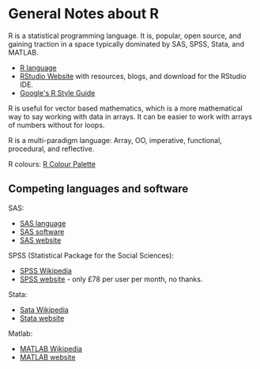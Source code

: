 # General Notes about R

R is a statistical programming language. It is, popular, open source, and gaining traction in a space
typically dominated by SAS, SPSS, Stata, and MATLAB.

* [R language](https://www.r-project.org/)
* [RStudio Website](https://www.rstudio.com/) with resources, blogs, and download for the RStudio IDE.
* [Google's R Style Guide](https://google.github.io/styleguide/Rguide.xml)

R is useful for vector based mathematics, which is a more mathematical way to say working with data in arrays.
It can be easier to work with arrays of numbers without for loops.

R is a multi-paradigm language: Array, OO, imperative, functional, procedural, and reflective.

R colours: [R Colour Palette](http://research.stowers.org/mcm/efg/R/Color/Chart/)

## Competing languages and software

SAS:

* [SAS language](https://en.wikipedia.org/wiki/SAS_language)
* [SAS software](https://en.wikipedia.org/wiki/SAS_(software))
* [SAS website](https://www.sas.com/en_gb/home.html)

SPSS (Statistical Package for the Social Sciences):

* [SPSS Wikipedia](https://en.wikipedia.org/wiki/SPSS)
* [SPSS website](https://www.ibm.com/uk-en/marketplace/spss-statistics) - only £78 per user per month, no thanks.

Stata:

* [Sata Wikipedia](https://en.wikipedia.org/wiki/Stata)
* [Stata website](https://www.stata.com/)

Matlab:

* [MATLAB Wikipedia](https://en.wikipedia.org/wiki/MATLAB)
* [MATLAB website](https://uk.mathworks.com/products/matlab.html)